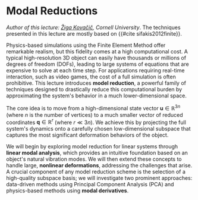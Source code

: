 # Modal Reductions

*Author of this lecture: [Žiga Kovačič](https://zzigak.github.io/), Cornell University*. The techniques presented in this lecture are mostly based on {{#cite sifakis2012finite}}.


Physics-based simulations using the Finite Element Method offer remarkable realism, but this fidelity comes at a high computational cost. A typical high-resolution 3D object can easily have thousands or millions of degrees of freedom (DOFs), leading to large systems of equations that are expensive to solve at each time step. For applications requiring real-time interaction, such as video games, the cost of a full simulation is often prohibitive. This lecture introduces **model reduction**, a powerful family of techniques designed to drastically reduce this computational burden by approximating the system's behavior in a much lower-dimensional space.


The core idea is to move from a high-dimensional state vector $\mathbf{u} \in \mathbb{R}^{3n}$ (where $n$ is the number of vertices) to a much smaller vector of reduced coordinates $\mathbf{q} \in \mathbb{R}^r$ (where $r \ll 3n$). We achieve this by projecting the full system's dynamics onto a carefully chosen low-dimensional subspace that captures the most significant deformation behaviors of the object. 

We will begin by exploring model reduction for linear systems through **linear modal analysis**, which provides an intuitive foundation based on an object's natural vibration modes. We will then extend these concepts to handle large, **nonlinear deformations**, addressing the challenges that arise. A crucial component of any model reduction scheme is the selection of a high-quality subspace basis; we will investigate two prominent approaches: data-driven methods using Principal Component Analysis (PCA) and physics-based methods using **modal derivatives**.
